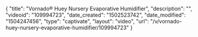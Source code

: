 {
    "title": "Vornado&reg; Huey Nursery Evaporative Humidifier",
    "description": "",
    "videoid": "109994723",
    "date_created": "1502523742",
    "date_modified": "1504247456",
    "type": "captivate",
    "layout": "video",
    "url": "\/v\/vornado-huey-nursery-evaporative-humidifier\/109994723"
}